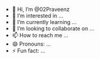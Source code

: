 - 👋 Hi, I’m @02Praveenz
- 👀 I’m interested in ...
- 🌱 I’m currently learning ...
- 💞️ I’m looking to collaborate on ...
- 📫 How to reach me ...
- 😄 Pronouns: ...
- ⚡ Fun fact: ...

<!---
02Praveenz/02Praveenz is a ✨ special ✨ repository because its `README.md` (this file) appears on your GitHub profile.
You can click the Preview link to take a look at your changes.
--->

